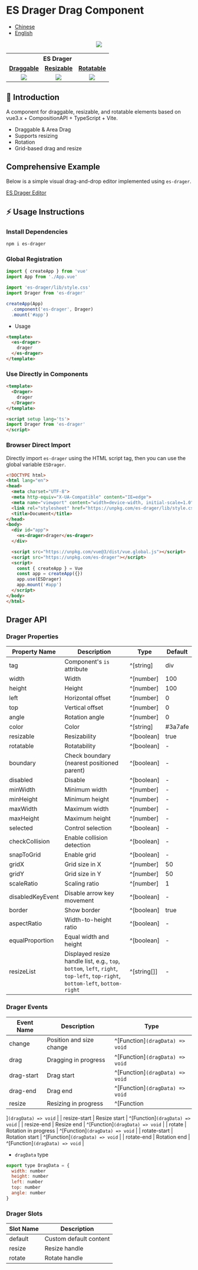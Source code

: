 # ES Drager Drag Component

- [Chinese](https://github.com/vangleer/es-drager)
- [English](https://github.com/vangleer/es-drager/blob/main/README.en.md)

<p align="middle" ><img src="https://vangleer.github.io/es-drager/static/logo.png"/></p>

<table width="100%" align="center">
<tr>
<th colspan="4">ES Drager</th>
</tr>
<tr>
<td align="center"><a href="https://vangleer.github.io/es-drager"><strong>Draggable</strong></a></td>
<td align="center"><a href="https://vangleer.github.io/es-drager"><strong>Resizable</strong></a></td>
<td align="center"><a href="https://vangleer.github.io/es-drager"><strong>Rotatable</strong></a></td>
</tr>
<tr>
<td align="center">
<img src="https://vangleer.github.io/es-drager/static/draggable.gif" />
</td>
<td align="center">
<img src="https://vangleer.github.io/es-drager/static/resizable.gif" />
</td>
<td align="center">
<img src="https://vangleer.github.io/es-drager/static/rotatable.gif" />
</td>
</tr>
</table>

## 🌈 Introduction

A component for draggable, resizable, and rotatable elements based on vue3.x + CompositionAPI + TypeScript + Vite.

- Draggable & Area Drag
- Supports resizing
- Rotation
- Grid-based drag and resize

## Comprehensive Example

Below is a simple visual drag-and-drop editor implemented using `es-drager`.

[ES Drager Editor](https://vangleer.github.io/es-drager/#/editor)

## ⚡ Usage Instructions

### Install Dependencies

```bash
npm i es-drager
```

### Global Registration

```typescript
import { createApp } from 'vue'
import App from './App.vue'

import 'es-drager/lib/style.css'
import Drager from 'es-drager'

createApp(App)
  .component('es-drager', Drager)
  .mount('#app')
```

- Usage

```html
<template>
  <es-drager>
    drager
  </es-drager>
</template>

```

### Use Directly in Components

```html
<template>
  <Drager>
    drager
  </Drager>
</template>

<script setup lang='ts'>
import Drager from 'es-drager'
</script>

```

### Browser Direct Import

Directly import `es-drager` using the HTML script tag, then you can use the global variable `ESDrager`.

```html
<!DOCTYPE html>
<html lang="en">
<head>
  <meta charset="UTF-8">
  <meta http-equiv="X-UA-Compatible" content="IE=edge">
  <meta name="viewport" content="width=device-width, initial-scale=1.0">
  <link rel="stylesheet" href="https://unpkg.com/es-drager/lib/style.css">
  <title>Document</title>
</head>
<body>
  <div id="app">
    <es-drager>drager</es-drager>
  </div>

  <script src="https://unpkg.com/vue@3/dist/vue.global.js"></script>
  <script src="https://unpkg.com/es-drager"></script>
  <script>
    const { createApp } = Vue
    const app = createApp({})
    app.use(ESDrager)
    app.mount('#app')
  </script>
</body>
</html>

```

## Drager API

### Drager Properties

| Property Name         | Description               | Type                 | Default |
| --------------------- | ------------------------- | -------------------- | ------- |
| tag                   | Component's `is` attribute | ^[string]            | div     |
| width                 | Width                     | ^[number]            | 100     |
| height                | Height                    | ^[number]            | 100     |
| left                  | Horizontal offset         | ^[number]            | 0       |
| top                   | Vertical offset           | ^[number]            | 0       |
| angle                 | Rotation angle            | ^[number]            | 0       |
| color                 | Color                     | ^[string]            | #3a7afe |
| resizable             | Resizability              | ^[boolean]           | true    |
| rotatable            | Rotatability             | ^[boolean]           | -       |
| boundary              | Check boundary (nearest positioned parent) | ^[boolean] | -     |
| disabled              | Disable                   | ^[boolean]           | -       |
| minWidth              | Minimum width             | ^[number]            | -       |
| minHeight             | Minimum height            | ^[number]            | -       |
| maxWidth              | Maximum width             | ^[number]            | -       |
| maxHeight             | Maximum height            | ^[number]            | -       |
| selected              | Control selection         | ^[boolean]           | -       |
| checkCollision        | Enable collision detection | ^[boolean]          | -       |
| snapToGrid            | Enable grid               | ^[boolean]           | -       |
| gridX                 | Grid size in X            | ^[number]            | 50      |
| gridY                 | Grid size in Y            | ^[number]            | 50      |
| scaleRatio            | Scaling ratio             | ^[number]            | 1       |
| disabledKeyEvent      | Disable arrow key movement | ^[boolean]         | -       |
| border                | Show border               | ^[boolean]           | true    |
| aspectRatio           | Width-to-height ratio     | ^[boolean]           | -       |
| equalProportion       | Equal width and height    | ^[boolean]           | -       |
| resizeList            | Displayed resize handle list, e.g., `top`, `bottom`, `left`, `right`, `top-left`, `top-right`, `bottom-left`, `bottom-right` | ^[string[]] | - |

### Drager Events

| Event Name       | Description             | Type                                  |
| ---------------- | ----------------------- | ------------------------------------- |
| change           | Position and size change | ^[Function]`(dragData) => void`      |
| drag             | Dragging in progress    | ^[Function]`(dragData) => void`      |
| drag-start       | Drag start              | ^[Function]`(dragData) => void`      |
| drag-end         | Drag end                | ^[Function]`(dragData) => void`      |
| resize           | Resizing in progress    | ^[Function

]`(dragData) => void`      |
| resize-start     | Resize start            | ^[Function]`(dragData) => void`      |
| resize-end       | Resize end              | ^[Function]`(dragData) => void`      |
| rotate           | Rotation in progress    | ^[Function]`(dragData) => void`      |
| rotate-start     | Rotation start          | ^[Function]`(dragData) => void`      |
| rotate-end       | Rotation end            | ^[Function]`(dragData) => void`      |

- `dragData` type

```javascript
export type DragData = {
  width: number
  height: number
  left: number
  top: number
  angle: number
}
```


### Drager Slots

| Slot Name | Description              |
| --------- | ------------------------ |
| default   | Custom default content   |
| resize    | Resize handle            |
| rotate    | Rotate handle            |
